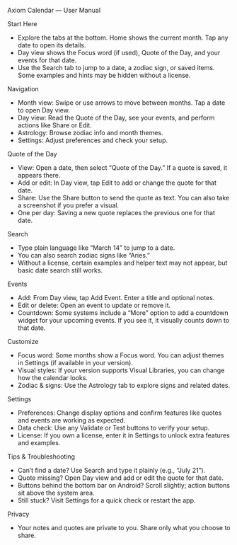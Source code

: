 Axiom Calendar — User Manual

Start Here
- Explore the tabs at the bottom. Home shows the current month. Tap any date to open its details.
- Day view shows the Focus word (if used), Quote of the Day, and your events for that date.
- Use the Search tab to jump to a date, a zodiac sign, or saved items. Some examples and hints may be hidden without a license.

Navigation
- Month view: Swipe or use arrows to move between months. Tap a date to open Day view.
- Day view: Read the Quote of the Day, see your events, and perform actions like Share or Edit.
- Astrology: Browse zodiac info and month themes.
- Settings: Adjust preferences and check your setup.

Quote of the Day
- View: Open a date, then select “Quote of the Day.” If a quote is saved, it appears there.
- Add or edit: In Day view, tap Edit to add or change the quote for that date.
- Share: Use the Share button to send the quote as text. You can also take a screenshot if you prefer a visual.
- One per day: Saving a new quote replaces the previous one for that date.

Search
- Type plain language like “March 14” to jump to a date.
- You can also search zodiac signs like “Aries.”
- Without a license, certain examples and helper text may not appear, but basic date search still works.

Events
- Add: From Day view, tap Add Event. Enter a title and optional notes.
- Edit or delete: Open an event to update or remove it.
- Countdown: Some systems include a “More” option to add a countdown widget for your upcoming events. If you see it, it visually counts down to that date.

Customize
- Focus word: Some months show a Focus word. You can adjust themes in Settings (if available in your version).
- Visual styles: If your version supports Visual Libraries, you can change how the calendar looks.
- Zodiac & signs: Use the Astrology tab to explore signs and related dates.

Settings
- Preferences: Change display options and confirm features like quotes and events are working as expected.
- Data check: Use any Validate or Test buttons to verify your setup.
- License: If you own a license, enter it in Settings to unlock extra features and examples.

Tips & Troubleshooting
- Can’t find a date? Use Search and type it plainly (e.g., “July 21”).
- Quote missing? Open Day view and add or edit the quote for that date.
- Buttons behind the bottom bar on Android? Scroll slightly; action buttons sit above the system area.
- Still stuck? Visit Settings for a quick check or restart the app.

Privacy
- Your notes and quotes are private to you. Share only what you choose to share.
